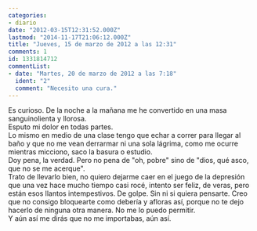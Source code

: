 ```yaml
---
categories:
- diario
date: "2012-03-15T12:31:52.000Z"
lastmod: "2014-11-17T21:06:12.000Z"
title: "Jueves, 15 de marzo de 2012 a las 12:31"
comments: 1
id: 1331814712
commentList:
- date: "Martes, 20 de marzo de 2012 a las 7:18"
  ident: "2"
  comment: "Necesito una cura."
---
```


Es curioso. De la noche a la mañana me he convertido en una masa sanguinolienta y llorosa.  
Esputo mi dolor en todas partes.  
Lo mismo en medio de una clase tengo que echar a correr para llegar al baño y que no me vean derrarmar ni una sola lágrima, como me ocurre mientras micciono, saco la basura o estudio.  
Doy pena, la verdad. Pero no pena de "oh, pobre" sino de "dios, qué asco, que no se me acerque".  
Trato de llevarlo bien, no quiero dejarme caer en el juego de la depresión que una vez hace mucho tiempo casi rocé, intento ser feliz, de veras, pero están esos llantos intempestivos. De golpe. Sin ni si quiera pensarte. Creo que no consigo bloquearte como debería y afloras así, porque no te dejo hacerlo de ninguna otra manera. No me lo puedo permitir.  
Y aún así me dirás que no me importabas, aún así.